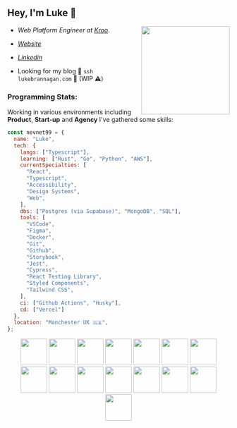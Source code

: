 


<h2>Hey, I'm Luke 👋</h2>
<img src="https://i.giphy.com/media/v1.Y2lkPTc5MGI3NjExbWQ1Zm1jd3dyamdmMW4ydXQzbDk1c2o5dWk0cThlbXlxZ3JjaTZlOSZlcD12MV9pbnRlcm5hbF9naWZfYnlfaWQmY3Q9cw/1YcLOSW6JCNdsfSr5E/giphy.gif" width="200" align="right" />
<ul>
<li>
  <p><em>Web Platform Engineer at <a href="https://www.kroo.com/" target="__blank">Kroo</a></em>.</p>
</li>
<li>
  <p><em><a href="https://www.lukebrannagan.com" target="__blank">Website</a></em></p>  
</li>
<li>
    <p><em><a href="https://www.linkedin.com/in/luke-brannagan" target="__blank">Linkedin</a></em></p> 
</li>

<li>
  <p>Looking for my blog 👀 <code>ssh lukebrannagan.com</code> 🤫 (WIP ⚠️)</p>
</li>

</ul>



<h3>Programming Stats:</h3>

<p>Working in various environments including <b>Product</b>, <b>Start-up</b> and <b>Agency</b> I've gathered some skills:</p>

```javascript
const nevnet99 = {
  name: "Luke",
  tech: {
    langs: ["Typescript"],
    learning: ["Rust", "Go", "Python", "AWS"],
    currentSpecialties: [
      "React",
      "Typescript",
      "Accessibility",
      "Design Systems",
      "Web",
    ],
    dbs: ["Postgres (via Supabase)", "MongoDB", "SQL"],
    tools: [
      "VSCode",
      "Figma",
      "Docker",
      "Git",
      "Github",
      "Storybook",
      "Jest",
      "Cypress",
      "React Testing Library",
      "Styled Components",
      "Tailwind CSS",
    ],
    ci: ["Github Actions", "Husky"],
    cd: ["Vercel"]
  },
  location: "Manchester UK 🇬🇧",
};
```

<div align="center">
  <img src="https://media.giphy.com/media/v1.Y2lkPTc5MGI3NjExY3BjaWE2MnozbW1nYzA4ZDAzdTZtbnpwbmNldHhuMmNlanNybTdrbCZlcD12MV9pbnRlcm5hbF9naWZfYnlfaWQmY3Q9cw/IvKoEtvvzMfMRP3Eqc/giphy.gif" width="60" />
  <img src="https://media.giphy.com/media/v1.Y2lkPTc5MGI3NjExY3BjaWE2MnozbW1nYzA4ZDAzdTZtbnpwbmNldHhuMmNlanNybTdrbCZlcD12MV9pbnRlcm5hbF9naWZfYnlfaWQmY3Q9cw/IvKoEtvvzMfMRP3Eqc/giphy.gif" width="60" />
  <img src="https://media.giphy.com/media/v1.Y2lkPTc5MGI3NjExY3BjaWE2MnozbW1nYzA4ZDAzdTZtbnpwbmNldHhuMmNlanNybTdrbCZlcD12MV9pbnRlcm5hbF9naWZfYnlfaWQmY3Q9cw/IvKoEtvvzMfMRP3Eqc/giphy.gif" width="60" />
  <img src="https://media.giphy.com/media/v1.Y2lkPTc5MGI3NjExY3BjaWE2MnozbW1nYzA4ZDAzdTZtbnpwbmNldHhuMmNlanNybTdrbCZlcD12MV9pbnRlcm5hbF9naWZfYnlfaWQmY3Q9cw/IvKoEtvvzMfMRP3Eqc/giphy.gif" width="60" />
  <img src="https://media.giphy.com/media/v1.Y2lkPTc5MGI3NjExY3BjaWE2MnozbW1nYzA4ZDAzdTZtbnpwbmNldHhuMmNlanNybTdrbCZlcD12MV9pbnRlcm5hbF9naWZfYnlfaWQmY3Q9cw/IvKoEtvvzMfMRP3Eqc/giphy.gif" width="60" />
  <img src="https://media.giphy.com/media/v1.Y2lkPTc5MGI3NjExY3BjaWE2MnozbW1nYzA4ZDAzdTZtbnpwbmNldHhuMmNlanNybTdrbCZlcD12MV9pbnRlcm5hbF9naWZfYnlfaWQmY3Q9cw/IvKoEtvvzMfMRP3Eqc/giphy.gif" width="60" />
  <img src="https://media.giphy.com/media/v1.Y2lkPTc5MGI3NjExY3BjaWE2MnozbW1nYzA4ZDAzdTZtbnpwbmNldHhuMmNlanNybTdrbCZlcD12MV9pbnRlcm5hbF9naWZfYnlfaWQmY3Q9cw/IvKoEtvvzMfMRP3Eqc/giphy.gif" width="60" />
  <img src="https://media.giphy.com/media/v1.Y2lkPTc5MGI3NjExY3BjaWE2MnozbW1nYzA4ZDAzdTZtbnpwbmNldHhuMmNlanNybTdrbCZlcD12MV9pbnRlcm5hbF9naWZfYnlfaWQmY3Q9cw/IvKoEtvvzMfMRP3Eqc/giphy.gif" width="60" />
  <img src="https://media.giphy.com/media/v1.Y2lkPTc5MGI3NjExY3BjaWE2MnozbW1nYzA4ZDAzdTZtbnpwbmNldHhuMmNlanNybTdrbCZlcD12MV9pbnRlcm5hbF9naWZfYnlfaWQmY3Q9cw/IvKoEtvvzMfMRP3Eqc/giphy.gif" width="60" />
  <img src="https://media.giphy.com/media/v1.Y2lkPTc5MGI3NjExY3BjaWE2MnozbW1nYzA4ZDAzdTZtbnpwbmNldHhuMmNlanNybTdrbCZlcD12MV9pbnRlcm5hbF9naWZfYnlfaWQmY3Q9cw/IvKoEtvvzMfMRP3Eqc/giphy.gif" width="60" />
  <img src="https://media.giphy.com/media/v1.Y2lkPTc5MGI3NjExY3BjaWE2MnozbW1nYzA4ZDAzdTZtbnpwbmNldHhuMmNlanNybTdrbCZlcD12MV9pbnRlcm5hbF9naWZfYnlfaWQmY3Q9cw/IvKoEtvvzMfMRP3Eqc/giphy.gif" width="60" />
  <img src="https://media.giphy.com/media/v1.Y2lkPTc5MGI3NjExY3BjaWE2MnozbW1nYzA4ZDAzdTZtbnpwbmNldHhuMmNlanNybTdrbCZlcD12MV9pbnRlcm5hbF9naWZfYnlfaWQmY3Q9cw/IvKoEtvvzMfMRP3Eqc/giphy.gif" width="60" />
  <img src="https://media.giphy.com/media/v1.Y2lkPTc5MGI3NjExY3BjaWE2MnozbW1nYzA4ZDAzdTZtbnpwbmNldHhuMmNlanNybTdrbCZlcD12MV9pbnRlcm5hbF9naWZfYnlfaWQmY3Q9cw/IvKoEtvvzMfMRP3Eqc/giphy.gif" width="60" />
  <img src="https://media.giphy.com/media/v1.Y2lkPTc5MGI3NjExY3BjaWE2MnozbW1nYzA4ZDAzdTZtbnpwbmNldHhuMmNlanNybTdrbCZlcD12MV9pbnRlcm5hbF9naWZfYnlfaWQmY3Q9cw/IvKoEtvvzMfMRP3Eqc/giphy.gif" width="60" />
  <img src="https://media.giphy.com/media/v1.Y2lkPTc5MGI3NjExY3BjaWE2MnozbW1nYzA4ZDAzdTZtbnpwbmNldHhuMmNlanNybTdrbCZlcD12MV9pbnRlcm5hbF9naWZfYnlfaWQmY3Q9cw/IvKoEtvvzMfMRP3Eqc/giphy.gif" width="60" />
</div>




